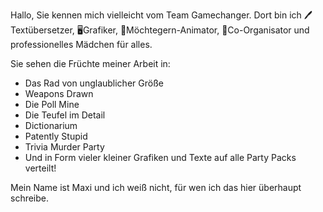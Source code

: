 Hallo,
Sie kennen mich vielleicht vom Team Gamechanger.
Dort bin ich 🖊️Textübersetzer, 🖥️Grafiker, 👀Möchtegern-Animator, 📅Co-Organisator und professionelles Mädchen für alles.

Sie sehen die Früchte meiner Arbeit in:
- Das Rad von unglaublicher Größe
- Weapons Drawn
- Die Poll Mine
- Die Teufel im Detail
- Dictionarium
- Patently Stupid
- Trivia Murder Party
- Und in Form vieler kleiner Grafiken und Texte auf alle Party Packs verteilt!

Mein Name ist Maxi und ich weiß nicht, für wen ich das hier überhaupt schreibe.

